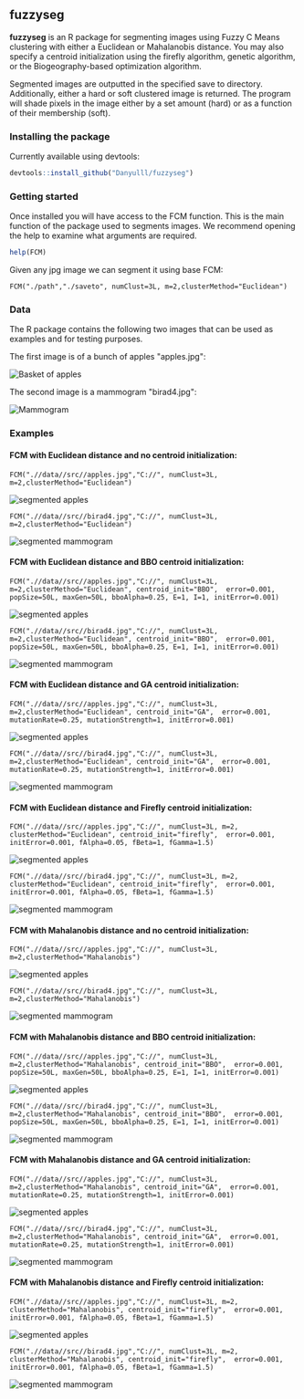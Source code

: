 ## fuzzyseg

**fuzzyseg** is an R package for segmenting images using Fuzzy C Means clustering with either a Euclidean or Mahalanobis distance. You may also specify a centroid initialization using the firefly algorithm, genetic algorithm, or the Biogeography-based optimization algorithm.

Segmented images are outputted in the specified save to directory. Additionally, either a hard or soft clustered image is returned. The program will shade pixels in the image either by a set amount (hard) or as a function of their membership (soft).

### Installing the package

Currently available using devtools:

```r
devtools::install_github("Danyulll/fuzzyseg")
```

### Getting started

Once installed you will have access to the FCM function. This is the main function of the package used to segments images. We recommend opening the help to examine what arguments are required.

```r
help(FCM)
```

Given any jpg image we can segment it using base FCM:

```
FCM("./path","./saveto", numClust=3L, m=2,clusterMethod="Euclidean")
```

### Data 

The R package contains the following two images that can be used as examples and for testing purposes.

The first image is of a bunch of apples "apples.jpg":

![Basket of apples](/data/src/apples.jpg "apples.jpg")

The second image is a mammogram "birad4.jpg":

![Mammogram](/data/src/birad4.jpg "birad4.jpg")


### Examples

#### FCM with Euclidean distance and no centroid initialization:
```
FCM(".//data//src//apples.jpg","C://", numClust=3L, m=2,clusterMethod="Euclidean")
```
![segmented apples](/data/results/apples_euc_base.jpeg "apples_euc_base.jpeg")

```
FCM(".//data//src//birad4.jpg","C://", numClust=3L, m=2,clusterMethod="Euclidean")
```
![segmented mammogram](/data/results/birad_euc_base.jpeg "birad_euc_base.jpeg")


#### FCM with Euclidean distance and BBO centroid initialization:
```
FCM(".//data//src//apples.jpg","C://", numClust=3L, m=2,clusterMethod="Euclidean", centroid_init="BBO",  error=0.001, popSize=50L, maxGen=50L, bboAlpha=0.25, E=1, I=1, initError=0.001)
```
![segmented apples](/data/results/apples_euc_bbo.jpeg "apples_euc_bbo.jpeg")

```
FCM(".//data//src//birad4.jpg","C://", numClust=3L, m=2,clusterMethod="Euclidean", centroid_init="BBO",  error=0.001, popSize=50L, maxGen=50L, bboAlpha=0.25, E=1, I=1, initError=0.001)
```
![segmented mammogram](/data/results/birad_euc_bbo.jpeg "birad_euc_bbo.jpeg")


#### FCM with Euclidean distance and GA centroid initialization:
```
FCM(".//data//src//apples.jpg","C://", numClust=3L, m=2,clusterMethod="Euclidean", centroid_init="GA",  error=0.001,  mutationRate=0.25, mutationStrength=1, initError=0.001)
```
![segmented apples](/data/results/apples_euc_ga.jpeg "apples_euc_ga.jpeg")

```
FCM(".//data//src//birad4.jpg","C://", numClust=3L, m=2,clusterMethod="Euclidean", centroid_init="GA",  error=0.001,  mutationRate=0.25, mutationStrength=1, initError=0.001)
```
![segmented mammogram](/data/results/birad_euc_ga.jpeg "birad_euc_ga.jpeg")


#### FCM with Euclidean distance and Firefly centroid initialization:
```
FCM(".//data//src//apples.jpg","C://", numClust=3L, m=2, clusterMethod="Euclidean", centroid_init="firefly",  error=0.001, initError=0.001, fAlpha=0.05, fBeta=1, fGamma=1.5)
```
![segmented apples](/data/results/apples_euc_fa.jpeg "apples_euc_fa.jpeg")

```
FCM(".//data//src//birad4.jpg","C://", numClust=3L, m=2, clusterMethod="Euclidean", centroid_init="firefly",  error=0.001, initError=0.001, fAlpha=0.05, fBeta=1, fGamma=1.5)
```
![segmented mammogram](/data/results/birad_euc_fa.jpeg "birad_euc_fa.jpeg")



#### FCM with Mahalanobis distance and no centroid initialization:
```
FCM(".//data//src//apples.jpg","C://", numClust=3L, m=2,clusterMethod="Mahalanobis")
```
![segmented apples](/data/results/apples_mah_base.jpeg "apples_mah_base.jpeg")

```
FCM(".//data//src//birad4.jpg","C://", numClust=3L, m=2,clusterMethod="Mahalanobis")
```
![segmented mammogram](/data/results/birad_mah_base.jpeg "birad_mah_base.jpeg")


#### FCM with Mahalanobis distance and BBO centroid initialization:
```
FCM(".//data//src//apples.jpg","C://", numClust=3L, m=2,clusterMethod="Mahalanobis", centroid_init="BBO",  error=0.001, popSize=50L, maxGen=50L, bboAlpha=0.25, E=1, I=1, initError=0.001)
```
![segmented apples](/data/results/apples_mah_bbo.jpeg "apples_mah_bbo.jpeg")

```
FCM(".//data//src//birad4.jpg","C://", numClust=3L, m=2,clusterMethod="Mahalanobis", centroid_init="BBO",  error=0.001, popSize=50L, maxGen=50L, bboAlpha=0.25, E=1, I=1, initError=0.001)
```
![segmented mammogram](/data/results/birad_mah_bbo.jpeg "birad_mah_bbo.jpeg")


#### FCM with Mahalanobis distance and GA centroid initialization:
```
FCM(".//data//src//apples.jpg","C://", numClust=3L, m=2,clusterMethod="Mahalanobis", centroid_init="GA",  error=0.001,  mutationRate=0.25, mutationStrength=1, initError=0.001)
```
![segmented apples](/data/results/apples_mah_ga.jpeg "apples_mah_ga.jpeg")

```
FCM(".//data//src//birad4.jpg","C://", numClust=3L, m=2,clusterMethod="Mahalanobis", centroid_init="GA",  error=0.001,  mutationRate=0.25, mutationStrength=1, initError=0.001)
```
![segmented mammogram](/data/results/birad_euc_ga.jpeg "birad_mah_ga.jpeg")


#### FCM with Mahalanobis distance and Firefly centroid initialization:
```
FCM(".//data//src//apples.jpg","C://", numClust=3L, m=2, clusterMethod="Mahalanobis", centroid_init="firefly",  error=0.001, initError=0.001, fAlpha=0.05, fBeta=1, fGamma=1.5)
```
![segmented apples](/data/results/apples_mah_fa.jpeg "apples_mah_fa.jpeg")

```
FCM(".//data//src//birad4.jpg","C://", numClust=3L, m=2, clusterMethod="Mahalanobis", centroid_init="firefly",  error=0.001, initError=0.001, fAlpha=0.05, fBeta=1, fGamma=1.5)
```
![segmented mammogram](/data/results/birad_mah_fa.jpeg "birad_mah_fa.jpeg")